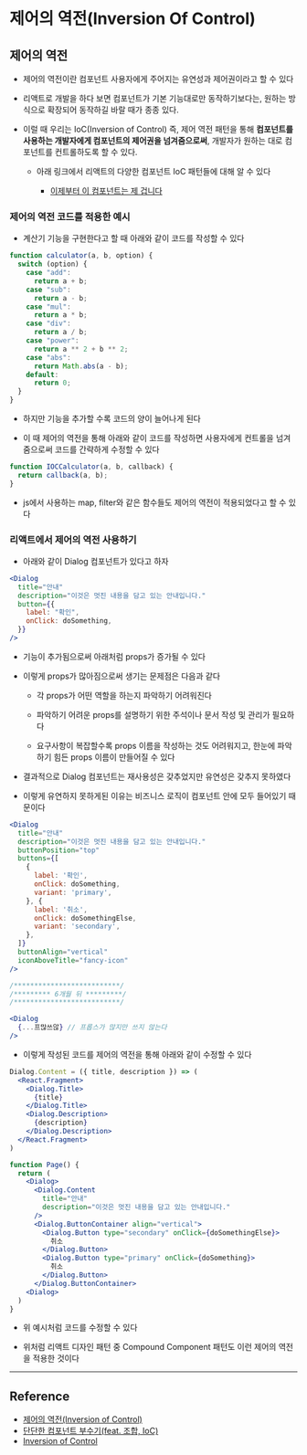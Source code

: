 # 제어의 역전(Inversion Of Control)

## 제어의 역전

- 제어의 역전이란 컴포넌트 사용자에게 주어지는 유연성과 제어권이라고 할 수 있다

- 리액트로 개발을 하다 보면 컴포넌트가 기본 기능대로만 동작하기보다는, 원하는 방식으로 확장되어 동작하길 바랄 때가 종종 있다.

- 이럴 때 우리는 IoC(Inversion of Control) 즉, 제어 역전 패턴을 통해 **컴포넌트를 사용하는 개발자에게 컴포넌트의 제어권을 넘겨줌으로써**, 개발자가 원하는 대로 컴포넌트를 컨트롤하도록 할 수 있다.

  - 아래 링크에서 리액트의 다양한 컴포넌트 IoC 패턴들에 대해 알 수 있다

    - [이제부터 이 컴포넌트는 제 겁니다](https://fe-developers.kakaoent.com/2022/221110-ioc-pattern/)

### 제어의 역전 코드를 적용한 예시

- 계산기 기능을 구현한다고 할 때 아래와 같이 코드를 작성할 수 있다

```jsx
function calculator(a, b, option) {
  switch (option) {
    case "add":
      return a + b;
    case "sub":
      return a - b;
    case "mul":
      return a * b;
    case "div":
      return a / b;
    case "power":
      return a ** 2 + b ** 2;
    case "abs":
      return Math.abs(a - b);
    default:
      return 0;
  }
}
```

- 하지만 기능을 추가할 수록 코드의 양이 늘어나게 된다

- 이 때 제어의 역전을 통해 아래와 같이 코드를 작성하면 사용자에게 컨트롤을 넘겨줌으로써 코드를 간략하게 수정할 수 있다

```jsx
function IOCCalculator(a, b, callback) {
  return callback(a, b);
}
```

- js에서 사용하는 map, filter와 같은 함수들도 제어의 역전이 적용되었다고 할 수 있다

### 리액트에서 제어의 역전 사용하기

- 아래와 같이 Dialog 컴포넌트가 있다고 하자

```jsx
<Dialog
  title="안내"
  description="이것은 멋진 내용을 담고 있는 안내입니다."
  button={{
    label: "확인",
    onClick: doSomething,
  }}
/>
```

- 기능이 추가됨으로써 아래처럼 props가 증가될 수 있다

- 이렇게 props가 많아짐으로써 생기는 문제점은 다음과 같다

  - 각 props가 어떤 역할을 하는지 파악하기 어려워진다

  - 파악하기 어려운 props를 설명하기 위한 주석이나 문서 작성 및 관리가 필요하다

  - 요구사항이 복잡할수록 props 이름을 작성하는 것도 어려워지고, 한눈에 파악하기 힘든 props 이름이 만들어질 수 있다

- 결과적으로 Dialog 컴포넌트는 재사용성은 갖추었지만 유연성은 갖추지 못하였다

- 이렇게 유연하지 못하게된 이유는 비즈니스 로직이 컴포넌트 안에 모두 들어있기 때문이다

```jsx
<Dialog
  title="안내"
  description="이것은 멋진 내용을 담고 있는 안내입니다."
  buttonPosition="top"
  buttons={[
    {
      label: '확인',
      onClick: doSomething,
      variant: 'primary',
    }, {
      label: '취소',
      onClick: doSomethingElse,
      variant: 'secondary',
    },
  ]}
  buttonAlign="vertical"
  iconAboveTitle="fancy-icon"
/>

/**************************/
/********* 6개월 뒤 *********/
/**************************/

<Dialog
  {...프많쓰않} // 프롭스가 많지만 쓰지 않는다
/>
```

- 이렇게 작성된 코드를 제어의 역전을 통해 아래와 같이 수정할 수 있다

```jsx
Dialog.Content = ({ title, description }) => (
  <React.Fragment>
    <Dialog.Title>
      {title}
    </Dialog.Title>
    <Dialog.Description>
      {description}
    </Dialog.Description>
  </React.Fragment>
)

function Page() {
  return (
    <Dialog>
      <Dialog.Content
        title="안내"
        description="이것은 멋진 내용을 담고 있는 안내입니다."
      />
      <Dialog.ButtonContainer align="vertical">
        <Dialog.Button type="secondary" onClick={doSomethingElse}>
          취소
        </Dialog.Button>
        <Dialog.Button type="primary" onClick={doSomething}>
          취소
        </Dialog.Button>
      </Dialog.ButtonContainer>
    <Dialog>
  )
}
```

- 위 예시처럼 코드를 수정할 수 있다

- 위처럼 리액트 디자인 패턴 중 Compound Component 패턴도 이런 제어의 역전을 적용한 것이다

---

## Reference

- [제어의 역전(Inversion of Control)](https://velog.io/@ja960508/%EC%A0%9C%EC%96%B4%EC%9D%98-%EC%97%AD%EC%A0%84Inversion-of-Control)
- [단단한 컴포넌트 부수기(feat. 조합, IoC)](https://brunch.co.kr/@finda/556)
- [Inversion of Control](https://kentcdodds.com/blog/inversion-of-control)
